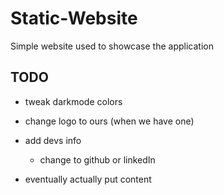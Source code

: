 # Static-Website
Simple website used to showcase the application



## TODO

- tweak darkmode colors

- change logo to ours (when we have one) 

- add devs info
	- change to github or linkedIn 

- eventually actually put content

